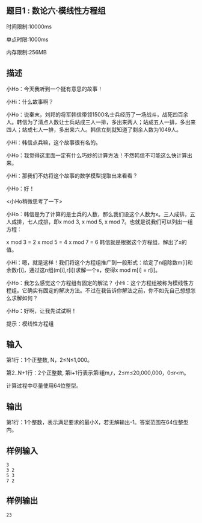 ## 题目1 : 数论六·模线性方程组

时间限制:10000ms

单点时限:1000ms

内存限制:256MB

## 描述

小Ho：今天我听到一个挺有意思的故事！

小Hi：什么故事啊？

小Ho：说秦末，刘邦的将军韩信带领1500名士兵经历了一场战斗，战死四百余人。韩信为了清点人数让士兵站成三人一排，多出来两人；站成五人一排，多出来四人；站成七人一排，多出来六人。韩信立刻就知道了剩余人数为1049人。

小Hi：韩信点兵嘛，这个故事很有名的。

小Ho：我觉得这里面一定有什么巧妙的计算方法！不然韩信不可能这么快计算出来。

小Hi：那我们不妨将这个故事的数学模型提取出来看看？

小Ho：好！

<小Ho稍微思考了一下>

小Ho：韩信是为了计算的是士兵的人数，那么我们设这个人数为x。三人成排，五人成排，七人成排，即x mod 3, x mod 5, x mod 7。也就是说我们可以列出一组方程：

x mod 3 = 2
x mod 5 = 4
x mod 7 = 6
韩信就是根据这个方程组，解出了x的值。

小Hi：嗯，就是这样！我们将这个方程组推广到一般形式：给定了n组除数m[i]和余数r[i]，通过这n组(m[i],r[i])求解一个x，使得x mod m[i] = r[i]。

小Ho：我怎么感觉这个方程组有固定的解法？
小Hi：这个方程组被称为模线性方程组。它确实有固定的解决方法。不过在我告诉你解法之前，你不如先自己想想怎么求解如何？

小Ho：好啊，让我先试试啊！

提示：模线性方程组

## 输入

第1行：1个正整数, N，2≤N≤1,000。

第2..N+1行：2个正整数, 第i+1行表示第i组m,r，2≤m≤20,000,000，0≤r<m。

计算过程中尽量使用64位整型。

## 输出

第1行：1个整数，表示满足要求的最小X，若无解输出-1。答案范围在64位整型内。

## 样例输入
```
3
3 2
5 3
7 2
```

## 样例输出
```
23
```